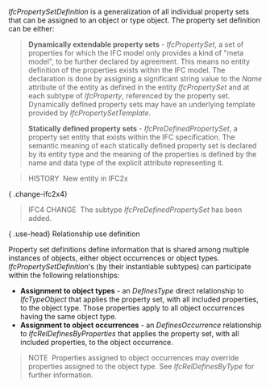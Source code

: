 ﻿_IfcPropertySetDefinition_ is a generalization of all individual property sets that can be assigned to an object or type object. The property set definition can be either:

> **Dynamically extendable property sets** - _IfcPropertySet_, a set of properties for which the IFC model only provides a kind of "meta model", to be further declared by agreement. This means no entity definition of the properties exists within the IFC model. The declaration is done by assigning a significant string value to the _Name_ attribute of the entity as defined in the entity _IfcPropertySet_ and at each subtype of _IfcProperty_, referenced by the property set. Dynamically defined property sets may have an underlying template provided by _IfcPropertySetTemplate_.
> 
> **Statically defined property sets** - _IfcPreDefinedPropertySet_, a property set entity that exists within the IFC specification. The semantic meaning of each statically defined property set is declared by its entity type and the meaning of the properties is defined by the name and data type of the explicit attribute representing it.
> 


> HISTORY&nbsp; New entity in IFC2x

{ .change-ifc2x4}
> IFC4 CHANGE&nbsp; The subtype _IfcPreDefinedPropertySet_ has been added.

{ .use-head}
Relationship use definition

Property set definitions define information that is shared among multiple instances of objects, either object occurrences or object types. _IfcPropertySetDefinition_'s (by their instantiable subtypes) can participate within the following relationships:

* **Assignment to object types** - an _DefinesType_ direct relationship to _IfcTypeObject_ that applies the property set, with all included properties, to the object type. Those properties apply to all object occurrences having the same object type.
* **Assignment to object occurrences** - an _DefinesOccurrence_ relationship to _IfcRelDefinesByProperties_ that applies the property set, with all included properties, to the object occurrence.

> NOTE&nbsp; Properties assigned to object occurrences may override properties assigned to the object type. See _IfcRelDefinesByType_ for further information.